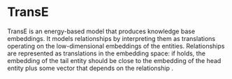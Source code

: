 # TransE
TransE is an energy-based model that produces knowledge base embeddings. It models relationships by interpreting them as translations operating on the low-dimensional embeddings of the entities. Relationships are represented as translations in the embedding space: if  holds, the embedding of the tail entity  should be close to the embedding of the head entity  plus some vector that depends on the relationship .
